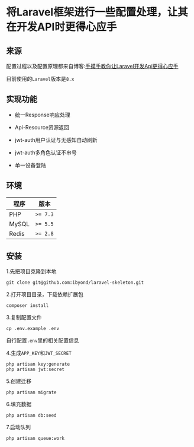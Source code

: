 # 将Laravel框架进行一些配置处理，让其在开发API时更得心应手

## 来源

配置过程以及配置原理都来自博客:[手摸手教你让Laravel开发Api更得心应手](https://www.guaosi.com/2019/02/26/laravel-api-initialization-preparation/)


目前使用的`Laravel`版本是`8.x`

## 实现功能

- 统一Response响应处理

- Api-Resource资源返回

- jwt-auth用户认证与无感知自动刷新

- jwt-auth多角色认证不串号

- 单一设备登陆


## 环境

| 程序 | 版本 |
| -------- | -------- |
| PHP| `>= 7.3` |
| MySQL| `>= 5.5` |
| Redis| `>= 2.8` |

## 安装

1.先把项目克隆到本地

```
git clone git@github.com:ibyond/laravel-skeleton.git
```

2.打开项目目录，下载依赖扩展包

```
composer install
```

3.复制配置文件

```
cp .env.example .env
```

自行配置`.env`里的相关配置信息

4.生成`APP_KEY`和`JWT_SECRET`
```
php artisan key:generate
php artisan jwt:secret
```

5.创建迁移
```
php artisan migrate
```

6.填充数据
```
php artisan db:seed
```

7.启动队列
```
php artisan queue:work
```
